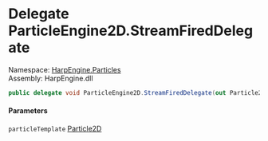 # <a id="HarpEngine_Particles_ParticleEngine2D_StreamFiredDelegate"></a> Delegate ParticleEngine2D.StreamFiredDelegate

Namespace: [HarpEngine.Particles](HarpEngine.Particles.md)  
Assembly: HarpEngine.dll  

```csharp
public delegate void ParticleEngine2D.StreamFiredDelegate(out Particle2D particleTemplate)
```

#### Parameters

`particleTemplate` [Particle2D](HarpEngine.Particles.Particle2D.md)

